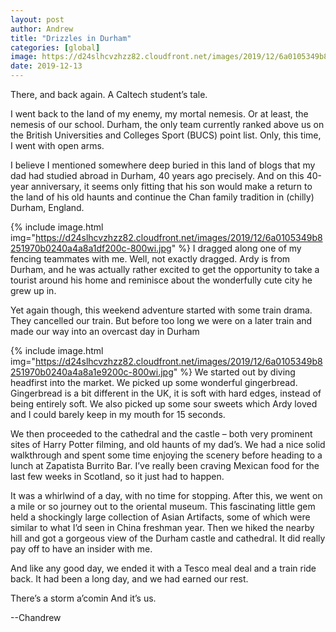 ```yaml
---
layout: post
author: Andrew
title: "Drizzles in Durham"
categories: [global]
image: https://d24slhcvzhzz82.cloudfront.net/images/2019/12/6a0105349b8251970b0240a4f66e92200b-800wi.jpg
date: 2019-12-13
--- 
```

There, and back again. A Caltech student’s tale.

I went back to the land of my enemy, my mortal nemesis. Or at least, the nemesis of our school. Durham, the only team currently ranked above us on the British Universities and Colleges Sport (BUCS) point list. Only, this time, I went with open arms.

I believe I mentioned somewhere deep buried in this land of blogs that my dad had studied abroad in Durham, 40 years ago precisely. And on this 40-year anniversary, it seems only fitting that his son would make a return to the land of his old haunts and continue the Chan family tradition in (chilly) Durham, England.


{% include image.html img="https://d24slhcvzhzz82.cloudfront.net/images/2019/12/6a0105349b8251970b0240a4a8a1df200c-800wi.jpg" %}
I dragged along one of my fencing teammates with me. Well, not exactly dragged. Ardy is from Durham, and he was actually rather excited to get the opportunity to take a tourist around his home and reminisce about the wonderfully cute city he grew up in.

Yet again though, this weekend adventure started with some train drama. They cancelled our train. But before too long we were on a later train and made our way into an overcast day in Durham

{% include image.html img="https://d24slhcvzhzz82.cloudfront.net/images/2019/12/6a0105349b8251970b0240a4a8a1e9200c-800wi.jpg" %}
We started out by diving headfirst into the market. We picked up some wonderful gingerbread. Gingerbread is a bit different in the UK, it is soft with hard edges, instead of being entirely soft. We also picked up some sour sweets which Ardy loved and I could barely keep in my mouth for 15 seconds.

We then proceeded to the cathedral and the castle – both very prominent sites of Harry Potter filming, and old haunts of my dad’s. We had a nice solid walkthrough and spent some time enjoying the scenery before heading to a lunch at Zapatista Burrito Bar. I’ve really been craving Mexican food for the last few weeks in Scotland, so it just had to happen.

It was a whirlwind of a day, with no time for stopping. After this, we went on a mile or so journey out to the oriental museum. This fascinating little gem held a shockingly large collection of Asian Artifacts, some of which were similar to what I’d seen in China freshman year. Then we hiked the nearby hill and got a gorgeous view of the Durham castle and cathedral. It did really pay off to have an insider with me.

And like any good day, we ended it with a Tesco meal deal and a train ride back. It had been a long day, and we had earned our rest.

There’s a storm a’comin
And it’s us.

--Chandrew